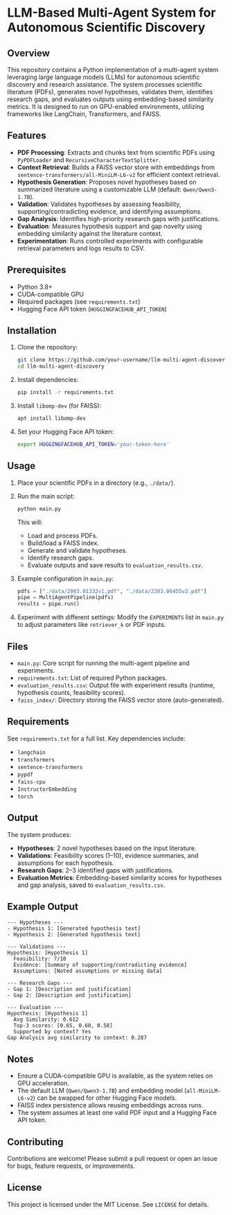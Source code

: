 # LLM-Based Multi-Agent System for Autonomous Scientific Discovery

## Overview

This repository contains a Python implementation of a multi-agent system leveraging large language models (LLMs) for autonomous scientific discovery and research assistance. The system processes scientific literature (PDFs), generates novel hypotheses, validates them, identifies research gaps, and evaluates outputs using embedding-based similarity metrics. It is designed to run on GPU-enabled environments, utilizing frameworks like LangChain, Transformers, and FAISS.

## Features

- **PDF Processing**: Extracts and chunks text from scientific PDFs using `PyPDFLoader` and `RecursiveCharacterTextSplitter`.
- **Context Retrieval**: Builds a FAISS vector store with embeddings from `sentence-transformers/all-MiniLM-L6-v2` for efficient context retrieval.
- **Hypothesis Generation**: Proposes novel hypotheses based on summarized literature using a customizable LLM (default: `Qwen/Qwen3-1.7B`).
- **Validation**: Validates hypotheses by assessing feasibility, supporting/contradicting evidence, and identifying assumptions.
- **Gap Analysis**: Identifies high-priority research gaps with justifications.
- **Evaluation**: Measures hypothesis support and gap novelty using embedding similarity against the literature context.
- **Experimentation**: Runs controlled experiments with configurable retrieval parameters and logs results to CSV.

## Prerequisites

- Python 3.8+
- CUDA-compatible GPU
- Required packages (see `requirements.txt`)
- Hugging Face API token (`HUGGINGFACEHUB_API_TOKEN`)

## Installation

1. Clone the repository:

   ```bash
   git clone https://github.com/your-username/llm-multi-agent-discovery.git
   cd llm-multi-agent-discovery
   ```

2. Install dependencies:

   ```bash
   pip install -r requirements.txt
   ```

3. Install `libomp-dev` (for FAISS):

   ```bash
   apt install libomp-dev
   ```

4. Set your Hugging Face API token:

   ```bash
   export HUGGINGFACEHUB_API_TOKEN='your-token-here'
   ```

## Usage

1. Place your scientific PDFs in a directory (e.g., `./data/`).

2. Run the main script:

   ```bash
   python main.py
   ```

   This will:

   - Load and process PDFs.
   - Build/load a FAISS index.
   - Generate and validate hypotheses.
   - Identify research gaps.
   - Evaluate outputs and save results to `evaluation_results.csv`.

3. Example configuration in `main.py`:

   ```python
   pdfs = ["./data/2003.01332v1.pdf", "./data/2303.06455v2.pdf"]
   pipe = MultiAgentPipeline(pdfs)
   results = pipe.run()
   ```

4. Experiment with different settings: Modify the `EXPERIMENTS` list in `main.py` to adjust parameters like `retriever_k` or PDF inputs.

## Files

- `main.py`: Core script for running the multi-agent pipeline and experiments.
- `requirements.txt`: List of required Python packages.
- `evaluation_results.csv`: Output file with experiment results (runtime, hypothesis counts, feasibility scores).
- `faiss_index/`: Directory storing the FAISS vector store (auto-generated).

## Requirements

See `requirements.txt` for a full list. Key dependencies include:

- `langchain`
- `transformers`
- `sentence-transformers`
- `pypdf`
- `faiss-cpu`
- `InstructorEmbedding`
- `torch`

## Output

The system produces:

- **Hypotheses**: 2 novel hypotheses based on the input literature.
- **Validations**: Feasibility scores (1–10), evidence summaries, and assumptions for each hypothesis.
- **Research Gaps**: 2–3 identified gaps with justifications.
- **Evaluation Metrics**: Embedding-based similarity scores for hypotheses and gap analysis, saved to `evaluation_results.csv`.

## Example Output

```plaintext
--- Hypotheses ---
- Hypothesis 1: [Generated hypothesis text]
- Hypothesis 2: [Generated hypothesis text]

--- Validations ---
Hypothesis: [Hypothesis 1]
  Feasibility: 7/10
  Evidence: [Summary of supporting/contradicting evidence]
  Assumptions: [Noted assumptions or missing data]

--- Research Gaps ---
- Gap 1: [Description and justification]
- Gap 2: [Description and justification]

--- Evaluation ---
Hypothesis: [Hypothesis 1]
  Avg Similarity: 0.612
  Top-3 scores: [0.65, 0.60, 0.58]
  Supported by context? Yes
Gap Analysis avg similarity to context: 0.287
```

## Notes

- Ensure a CUDA-compatible GPU is available, as the system relies on GPU acceleration.
- The default LLM (`Qwen/Qwen3-1.7B`) and embedding model (`all-MiniLM-L6-v2`) can be swapped for other Hugging Face models.
- FAISS index persistence allows reusing embeddings across runs.
- The system assumes at least one valid PDF input and a Hugging Face API token.

## Contributing

Contributions are welcome! Please submit a pull request or open an issue for bugs, feature requests, or improvements.

## License

This project is licensed under the MIT License. See `LICENSE` for details.
